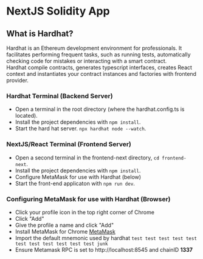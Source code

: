 # NextJS Solidity App

## What is Hardhat?
Hardhat is an Ethereum development environment for professionals. It facilitates performing frequent tasks, such as running tests, automatically checking code for mistakes or interacting with a smart contract.\
Hardhat compile contracts, generates typescript interfaces, creates React context and instantiates your contract instances and factories with frontend provider.

### Hardhat Terminal (Backend Server)
* Open a terminal in the root directory (where the hardhat.config.ts is located).
* Install the project dependencies with `npm install`.
* Start the hard hat server. `npx hardhat node --watch`.

### NextJS/React Terminal (Frontend Server)
* Open a second terminal in the frontend-next directory, `cd frontend-next`.
* Install the project dependencies with `npm install`.
* Configure MetaMask for use with Hardhat (below)
* Start the front-end applicaton with `npm run dev`.

### Configuring MetaMask for use with Hardhat (Browser)
* Click your profile icon in the top right corner of Chrome
* Click "Add"
* Give the profile a name and click "Add"
* Install MetaMask for Chrome [MetaMask](https://chrome.google.com/webstore/detail/metamask/nkbihfbeogaeaoehlefnkodbefgpgknn?hl=en)
* Import the default mnemonic used by hardhat `test test test test test test test test test test test junk`
* Ensure Metamask RPC is set to http://localhost:8545 and chainID **1337**
